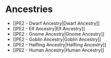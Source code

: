 # Ancestries
- [[PE2 - Dwarf Ancestry|Dwarf Ancestry]]
- [[PE2 - Elf Ancestry|Elf Ancestry]]
- [[PE2 - Gnome Ancestry|Gnome Ancestry]]
- [[PE2 - Goblin Ancestry|Goblin Ancestry]]
- [[PE2 - Halfling Ancestry|Halfling Ancestry]]
- [[PE2 - Human Ancestry|Human Ancestry]]